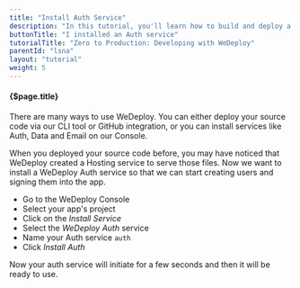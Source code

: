 ```yaml
---
title: "Install Auth Service"
description: "In this tutorial, you'll learn how to build and deploy a chat app with WeDeploy."
buttonTitle: "I installed an Auth service"
tutorialTitle: "Zero to Production: Developing with WeDeploy"
parentId: "lsna"
layout: "tutorial"
weight: 5
---
```


#### {$page.title}

There are many ways to use WeDeploy. You can either deploy your source code via our CLI tool or GitHub integration, or you can install services like Auth, Data and Email on our Console.

When you deployed your source code before, you may have noticed that WeDeploy created a Hosting service to serve those files. Now we want to install a WeDeploy Auth service so that we can start creating users and signing them into the app.

<ul class="checklist">
  <li>Go to the WeDeploy Console</li>
  <li>Select your app's project</li>
  <li>Click on the <em>Install Service</em></li>
  <li>Select the <em>WeDeploy Auth</em> service</li>
  <li>Name your Auth service <code>auth</code></li>
  <li>Click <em>Install Auth</em></li>
</ul>

Now your auth service will initiate for a few seconds and then it will be ready to use.
